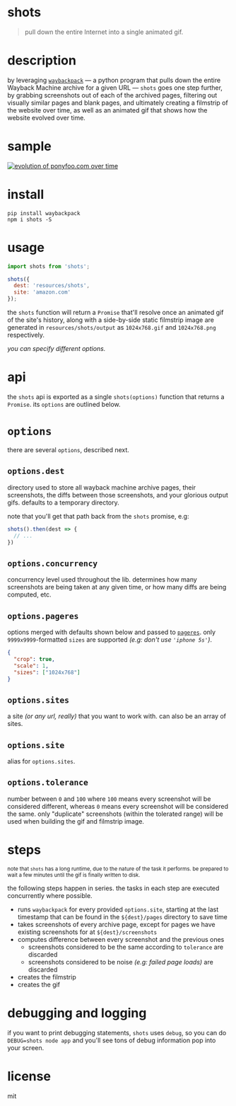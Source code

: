 # shots

> pull down the entire Internet into a single animated gif.

# description

by leveraging [`waybackpack`][wbp] &mdash; a python program that pulls down the entire Wayback Machine archive for a given URL &mdash; `shots` goes one step further, by grabbing screenshots out of each of the archived pages, filtering out visually similar pages and blank pages, and ultimately creating a filmstrip of the website over time, as well as an animated gif that shows how the website evolved over time.

# sample

[![evolution of ponyfoo.com over time][evo]][web]

# install

```shell
pip install waybackpack
npm i shots -S
```

# usage

```js
import shots from 'shots';

shots({
  dest: 'resources/shots',
  site: 'amazon.com'
});
```

the `shots` function will return a `Promise` that'll resolve once an animated gif of the site's history, along with a side-by-side static filmstrip image are generated in `resources/shots/output` as `1024x768.gif` and `1024x768.png` respectively.

_you can specify different options._

# api

the `shots` api is exported as a single `shots(options)` function that returns a `Promise`. its `options` are outlined below.

# `options`

there are several `options`, described next.

## `options.dest`

directory used to store all wayback machine archive pages, their screenshots, the diffs between those screenshots, and your glorious output gifs. defaults to a temporary directory.

note that you'll get that path back from the `shots` promise, e.g:

```js
shots().then(dest => {
  // ...
})
```

## `options.concurrency`

concurrency level used throughout the lib. determines how many screenshots are being taken at any given time, or how many diffs are being computed, etc.

## `options.pageres`

options merged with defaults shown below and passed to [`pageres`][pr]. only `9999x9999`-formatted `sizes` are supported _(e.g: don't use `'iphone 5s'`)_.

```json
{
  "crop": true,
  "scale": 1,
  "sizes": ["1024x768"]
}
```

## `options.sites`

a site _(or any url, really)_ that you want to work with. can also be an array of sites.

## `options.site`

alias for `options.sites`.

## `options.tolerance`

number between `0` and `100` where `100` means every screenshot will be considered different, whereas `0` means every screenshot will be considered the same. only "duplicate" screenshots (within the tolerated range) will be used when building the gif and filmstrip image.

# steps

<sub>note that `shots` has a long runtime, due to the nature of the task it performs. be prepared to wait a few minutes until the gif is finally written to disk.</sub>

the following steps happen in series. the tasks in each step are executed concurrently where possible.

- runs `waybackpack` for every provided `options.site`, starting at the last timestamp that can be found in the `${dest}/pages` directory to save time
- takes screenshots of every archive page, except for pages we have existing screenshots for at `${dest}/screenshots`
- computes difference between every screenshot and the previous ones
  - screenshots considered to be the same according to `tolerance` are discarded
  - screenshots considered to be noise _(e.g: failed page loads)_ are discarded
- creates the filmstrip
- creates the gif

# debugging and logging

if you want to print debugging statements, `shots` uses `debug`, so you can do `DEBUG=shots node app` and you'll see tons of debug information pop into your screen.

# license

mit

[evo]: https://github.com/ponyfoo/ponyfoo/blob/master/resources/shots/output/1024x768.gif
[web]: https://ponyfoo.com
[wbp]: https://github.com/jsvine/waybackpack
[pr]: https://github.com/sindresorhus/pageres

